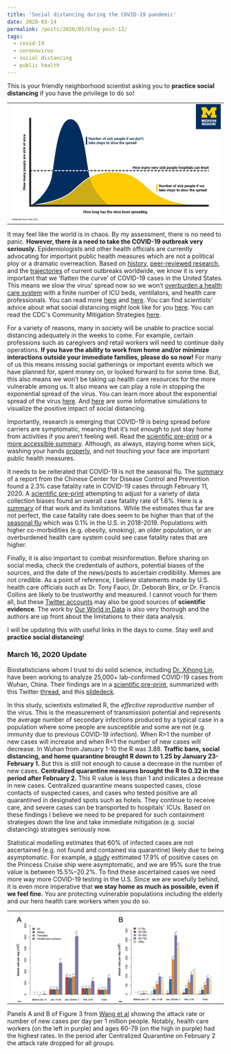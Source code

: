 ```yaml
---
title: 'Social distancing during the COVID-19 pandemic'
date: 2020-03-14
permalink: /posts/2020/03/blog-post-12/
tags:
  - covid-19
  - coronavirus
  - social distancing
  - public health
---
```


This is your friendly neighborhood scientist asking you to **practice social distancing** if you have the privilege to do so! 

<table align="center"><tr><td align="center" width="9999">
<img src="/images/Coronavirus_flattening_curve_1.jpg" align="center" width="600" alt="Project icon">
</td></tr></table>

It may feel like the world is in chaos. By my assessment, there is no need to panic. **However, there *is* a need to take the COVID-19 outbreak very seriously.** Epidemiologists and other health officials are currently advocating for important public health measures which are not a political ploy or a dramatic overreaction. Based on [history](https://www.pnas.org/content/104/18/7582), [peer-reviewed research](https://academic.oup.com/jtm/advance-article/doi/10.1093/jtm/taaa020/5735321), and the [trajectories](https://ourworldindata.org/grapher/covid-confirmed-cases-since-100th-case) of current outbreaks worldwide, we know it is very important that we ‘flatten the curve’ of COVID-19 cases in the United States. This means we slow the virus’ spread now so we won’t [overburden a health care system](https://www.statnews.com/2020/03/10/simple-math-alarming-answers-covid-19/) with a finite number of ICU beds, ventilators, and health care professionals. You can read more [here](https://healthblog.uofmhealth.org/wellness-prevention/flattening-curve-for-covid-19-what-does-it-mean-and-how-can-you-help) and [here](https://www.npr.org/sections/health-shots/2020/03/13/815502262/flattening-a-pandemics-curve-why-staying-home-now-can-save-lives). You can find scientists' advice about what social distancing might look like for you [here](https://www.theatlantic.com/family/archive/2020/03/coronavirus-what-does-social-distancing-mean/607927/). You can read the CDC's Community Mitigation Strategies [here](https://www.cdc.gov/coronavirus/2019-ncov/downloads/community-mitigation-strategy.pdf).  

For a variety of reasons, many in society will be unable to practice social distancing adequately in the weeks to come. For example, certain professions such as caregivers and retail workers will need to continue daily operations. **If you have the ability to work from home and/or minimize interactions outside your immediate families, please do so now!** For many of us this means missing social gatherings or important events which we have planned for, spent money on, or looked forward to for some time. But, this also means we won’t be taking up health care resources for the more vulnerable among us. It also means we can play a role in stopping the exponential spread of the virus. You can learn more about the exponential spread of the virus [here](https://www.youtube.com/watch?v=Kas0tIxDvrg&app=desktop). And  [here](https://www.washingtonpost.com/graphics/2020/world/corona-simulator/) are some informative simulations to visualize the positive impact of social distancing.

Importantly, research is emerging that COVID-19 is being spread before carriers are symptomatic, meaning that it’s not enough to just stay home from activities if you aren’t feeling well. Read the [scientific pre-print](https://www.medrxiv.org/content/10.1101/2020.03.05.20030502v1.full.pdf) or a [more accessible summary](https://www.sciencenews.org/article/coronavirus-most-contagious-before-during-first-week-symptoms). Although, as always, staying home when sick, washing your hands [properly](https://www.cdc.gov/handwashing/when-how-handwashing.html), and not touching your face are important public health measures.  

It needs to be reiterated that COVID-19 is not the seasonal flu. The [summary](https://jamanetwork.com/journals/jama/fullarticle/2762130) of a report from the Chinese Center for Disease Control and Prevention found a 2.3% case fatality rate in COVID-19 cases through February 11, 2020. A [scientific pre-print](https://www.medrxiv.org/content/10.1101/2020.03.04.20031104v1.full.pdf) attempting to adjust for a variety of data collection biases found an overall case fatality rate of 1.6%. Here is a [summary](https://statmodeling.stat.columbia.edu/2020/03/07/coronavirus-age-specific-fatality-ratio-estimated-using-stan/) of that work and its limitations. While the estimates thus far are not perfect, the case fatality rate does seem to be higher than that of the [seasonal flu](https://www.cdc.gov/flu/about/burden/index.html) which was 0.1% in the U.S. in 2018-2019. Populations with higher co-morbidities (e.g. obesity, smoking), an older population, or an overburdened health care system could see case fatality rates that are higher.  

Finally, it is also important to combat misinformation. Before sharing on social media, check the credentials of authors, potential biases of the sources, and the date of the news/posts to ascertain credibility. Memes are not credible. As a point of reference, I believe statements made by U.S. health care officials such as Dr. Tony Fauci, Dr. Deborah Birx, or Dr. Francis Collins are likely to be trustworthy and measured. I cannot vouch for them all, but these [Twitter accounts](https://www.forbes.com/sites/abrambrown/2020/03/14/coronavirus-the-most-essential-people-on-twitter-to-follow-during-the-covid-19-outbreak/#233ccf9275f3) may also be good sources of **scientific evidence**. The work by [Our World in Data](https://ourworldindata.org/coronavirus) is also very thorough and the authors are up front about the limitations to their data analysis.  

I will be updating this with useful links in the days to come. Stay well and **practice social distancing**!

### March 16, 2020 Update  

Biostatisticians whom I trust to do solid science, including [Dr. Xihong Lin](https://www.hsph.harvard.edu/xihong-lin/), have been working to analyze 25,000+ lab-confirmed COVID-19 cases from Wuhan, China. Their findings are in a [scientific pre-print](https://www.medrxiv.org/content/10.1101/2020.03.03.20030593v1), summarized with this Twitter [thread](https://twitter.com/XihongLin/status/1236075174069440512), and this [slidedeck](https://drive.google.com/file/d/14tGJF9tdv4osPhY1-fswLcSlWZJ9zx45/view). 

In this study, scientists estimated R, the *effective reproductive number* of the virus. This is the measurement of transmission potential and represents the average number of secondary infections produced by a typical case in a population where some people are susceptible and some are not (e.g. immunity due to previous COVID-19 infection). When R>1 the number of new cases will increase and when R<1 the number of new cases will decrease. In Wuhan from January 1-10 the R was 3.88. **Traffic bans, social distancing, and home quarantine brought R down to 1.25 by January 23-February 1.** But this is still not enough to cause a decrease in the number of new cases. **Centralized quarantine measures brought the R to 0.32 in the period after February 2.** This R value is less than 1 and indicates a decrease in new cases. Centralized quarantine means suspected cases, close contacts of suspected cases, and cases who tested positive are all quarantined in designated spots such as hotels. They continue to receive care, and severe cases can be transported to hospitals' ICUs. Based on these findings I believe we need to be prepared for such containment strategies down the line and take immediate mitigation (e.g. social distancing) strategies seriously now.

Statistical modelling estimates that 60% of infected cases are not ascertained (e.g. not found and contained via quarantine) likely due to being asymptomatic. For example, a [study](https://www.medrxiv.org/content/10.1101/2020.02.20.20025866v2) esttimated 17.9% of positive cases on the Princess Cruise ship were asymptomatic, and we are 95% sure the true value is between 15.5%–20.2%. To find these ascertained cases we need more way more COVID-19 testing in the U.S. Since we are woefully behind, it is even more imperative that **we stay home as much as possible, even if we feel fine.** You are protecting vulnerable populations including the elderly and our hero health care workers when you do so.

<table align="center"><tr><td align="center" width="9999">
<img src="/images/Figure3.jpg" align="center" width="600" alt="Peak in affected over  time">
</td></tr></table>

Panels A and B of Figure 3 from [Wang et al](https://www.medrxiv.org/content/10.1101/2020.03.03.20030593v1.full.pdf+html) showing the attack rate or number of new cases per day per 1 million people. Notably, health care workers (on the left in purple) and ages 60-79 (on the high in purple) had the highest rates. In the period afer Centralized Quarantine on February 2 the attack rate dropped for all groups.
